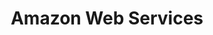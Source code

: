 ---
type: docs
title: "Amazon Web Services"
linkTitle: "Amazon Web Services"
weight: 4
description: >-
  If you are working in a multi-cloud environment, you can deploy new AWS EC2 instances in an automated fashion using Terraform and onboard it as Azure Arc-enabled servers.
---